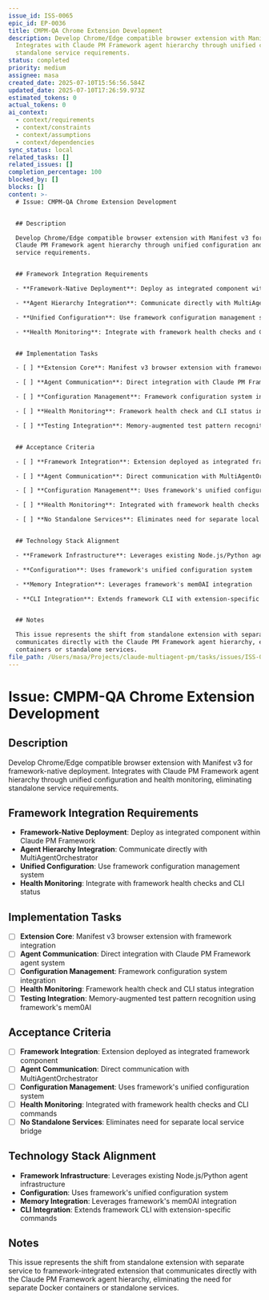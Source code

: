 ```yaml
---
issue_id: ISS-0065
epic_id: EP-0036
title: CMPM-QA Chrome Extension Development
description: Develop Chrome/Edge compatible browser extension with Manifest v3 for framework-native deployment.
  Integrates with Claude PM Framework agent hierarchy through unified configuration and health monitoring, eliminating
  standalone service requirements.
status: completed
priority: medium
assignee: masa
created_date: 2025-07-10T15:56:56.584Z
updated_date: 2025-07-10T17:26:59.973Z
estimated_tokens: 0
actual_tokens: 0
ai_context:
  - context/requirements
  - context/constraints
  - context/assumptions
  - context/dependencies
sync_status: local
related_tasks: []
related_issues: []
completion_percentage: 100
blocked_by: []
blocks: []
content: >-
  # Issue: CMPM-QA Chrome Extension Development


  ## Description

  Develop Chrome/Edge compatible browser extension with Manifest v3 for framework-native deployment. Integrates with
  Claude PM Framework agent hierarchy through unified configuration and health monitoring, eliminating standalone
  service requirements.


  ## Framework Integration Requirements

  - **Framework-Native Deployment**: Deploy as integrated component within Claude PM Framework

  - **Agent Hierarchy Integration**: Communicate directly with MultiAgentOrchestrator

  - **Unified Configuration**: Use framework configuration management system

  - **Health Monitoring**: Integrate with framework health checks and CLI status


  ## Implementation Tasks

  - [ ] **Extension Core**: Manifest v3 browser extension with framework integration

  - [ ] **Agent Communication**: Direct integration with Claude PM Framework agent system

  - [ ] **Configuration Management**: Framework configuration system integration

  - [ ] **Health Monitoring**: Framework health check and CLI status integration

  - [ ] **Testing Integration**: Memory-augmented test pattern recognition using framework's mem0AI


  ## Acceptance Criteria

  - [ ] **Framework Integration**: Extension deployed as integrated framework component

  - [ ] **Agent Communication**: Direct communication with MultiAgentOrchestrator

  - [ ] **Configuration Management**: Uses framework's unified configuration system

  - [ ] **Health Monitoring**: Integrated with framework health checks and CLI commands

  - [ ] **No Standalone Services**: Eliminates need for separate local service bridge


  ## Technology Stack Alignment

  - **Framework Infrastructure**: Leverages existing Node.js/Python agent infrastructure

  - **Configuration**: Uses framework's unified configuration system

  - **Memory Integration**: Leverages framework's mem0AI integration

  - **CLI Integration**: Extends framework CLI with extension-specific commands


  ## Notes

  This issue represents the shift from standalone extension with separate service to framework-integrated extension that
  communicates directly with the Claude PM Framework agent hierarchy, eliminating the need for separate Docker
  containers or standalone services.
file_path: /Users/masa/Projects/claude-multiagent-pm/tasks/issues/ISS-0065-cmpm-qa-chrome-extension-development.md
---
```


# Issue: CMPM-QA Chrome Extension Development

## Description
Develop Chrome/Edge compatible browser extension with Manifest v3 for framework-native deployment. Integrates with Claude PM Framework agent hierarchy through unified configuration and health monitoring, eliminating standalone service requirements.

## Framework Integration Requirements
- **Framework-Native Deployment**: Deploy as integrated component within Claude PM Framework
- **Agent Hierarchy Integration**: Communicate directly with MultiAgentOrchestrator
- **Unified Configuration**: Use framework configuration management system
- **Health Monitoring**: Integrate with framework health checks and CLI status

## Implementation Tasks
- [ ] **Extension Core**: Manifest v3 browser extension with framework integration
- [ ] **Agent Communication**: Direct integration with Claude PM Framework agent system
- [ ] **Configuration Management**: Framework configuration system integration
- [ ] **Health Monitoring**: Framework health check and CLI status integration
- [ ] **Testing Integration**: Memory-augmented test pattern recognition using framework's mem0AI

## Acceptance Criteria
- [ ] **Framework Integration**: Extension deployed as integrated framework component
- [ ] **Agent Communication**: Direct communication with MultiAgentOrchestrator
- [ ] **Configuration Management**: Uses framework's unified configuration system
- [ ] **Health Monitoring**: Integrated with framework health checks and CLI commands
- [ ] **No Standalone Services**: Eliminates need for separate local service bridge

## Technology Stack Alignment
- **Framework Infrastructure**: Leverages existing Node.js/Python agent infrastructure
- **Configuration**: Uses framework's unified configuration system
- **Memory Integration**: Leverages framework's mem0AI integration
- **CLI Integration**: Extends framework CLI with extension-specific commands

## Notes
This issue represents the shift from standalone extension with separate service to framework-integrated extension that communicates directly with the Claude PM Framework agent hierarchy, eliminating the need for separate Docker containers or standalone services.
